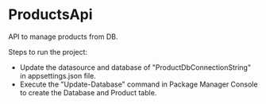 # ProductsApi
API to manage products from DB.

Steps to run the project:
  * Update the datasource and database of "ProductDbConnectionString" in appsettings.json file.
  * Execute the "Update-Database" command in Package Manager Console to create the Database and Product table.
